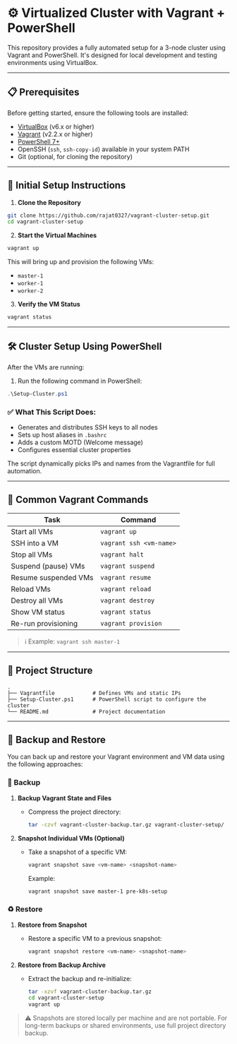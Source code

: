 # ⚙️ Virtualized Cluster with Vagrant + PowerShell

This repository provides a fully automated setup for a 3-node cluster using Vagrant and PowerShell. It's designed for local development and testing environments using VirtualBox.

---

## 📋 Prerequisites

Before getting started, ensure the following tools are installed:

- [VirtualBox](https://www.virtualbox.org/) (v6.x or higher)
- [Vagrant](https://www.vagrantup.com/) (v2.2.x or higher)
- [PowerShell 7+](https://learn.microsoft.com/en-us/powershell/scripting/install/installing-powershell)
- OpenSSH (`ssh`, `ssh-copy-id`) available in your system PATH
- Git (optional, for cloning the repository)

---

## 🚀 Initial Setup Instructions

1. **Clone the Repository**

```bash
git clone https://github.com/rajat0327/vagrant-cluster-setup.git
cd vagrant-cluster-setup
```

2. **Start the Virtual Machines**

```bash
vagrant up
```

This will bring up and provision the following VMs:
- `master-1`
- `worker-1`
- `worker-2`

3. **Verify the VM Status**

```bash
vagrant status
```

---

## 🛠️ Cluster Setup Using PowerShell

After the VMs are running:

1. Run the following command in PowerShell:

```powershell
.\Setup-Cluster.ps1
```

### ✅ What This Script Does:
- Generates and distributes SSH keys to all nodes
- Sets up host aliases in `.bashrc`
- Adds a custom MOTD (Welcome message)
- Configures essential cluster properties

The script dynamically picks IPs and names from the Vagrantfile for full automation.

---

## 🔁 Common Vagrant Commands

| Task                     | Command                            |
|--------------------------|-------------------------------------|
| Start all VMs            | `vagrant up`                       |
| SSH into a VM            | `vagrant ssh <vm-name>`            |
| Stop all VMs             | `vagrant halt`                     |
| Suspend (pause) VMs      | `vagrant suspend`                  |
| Resume suspended VMs     | `vagrant resume`                   |
| Reload VMs               | `vagrant reload`                   |
| Destroy all VMs          | `vagrant destroy`                  |
| Show VM status           | `vagrant status`                   |
| Re-run provisioning      | `vagrant provision`                |

> ℹ️ Example: `vagrant ssh master-1`

---

## 📁 Project Structure

```
.
├── Vagrantfile            # Defines VMs and static IPs
├── Setup-Cluster.ps1      # PowerShell script to configure the cluster
└── README.md              # Project documentation
```

---

## 💾 Backup and Restore

You can back up and restore your Vagrant environment and VM data using the following approaches:

### 🔐 Backup

1. **Backup Vagrant State and Files**
   - Compress the project directory:
     ```bash
     tar -czvf vagrant-cluster-backup.tar.gz vagrant-cluster-setup/
     ```

2. **Snapshot Individual VMs (Optional)**
   - Take a snapshot of a specific VM:
     ```bash
     vagrant snapshot save <vm-name> <snapshot-name>
     ```
     Example:
     ```bash
     vagrant snapshot save master-1 pre-k8s-setup
     ```

### ♻️ Restore

1. **Restore from Snapshot**
   - Restore a specific VM to a previous snapshot:
     ```bash
     vagrant snapshot restore <vm-name> <snapshot-name>
     ```

2. **Restore from Backup Archive**
   - Extract the backup and re-initialize:
     ```bash
     tar -xzvf vagrant-cluster-backup.tar.gz
     cd vagrant-cluster-setup
     vagrant up
     ```

> ⚠️ Snapshots are stored locally per machine and are not portable. For long-term backups or shared environments, use full project directory backup.
